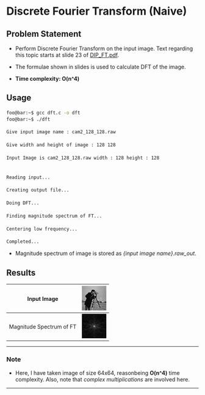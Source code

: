 # Discrete Fourier Transform (Naive)

## Problem Statement
- Perform Discrete Fourier Transform on the input image. Text regarding this topic starts at slide 23 of [DIP_FT.pdf](./DIP_FT.pdf).

- The formulae shown in slides is used to calculate DFT of the image.
- **Time complexity: O(n^4)**

## Usage
```bash
foo@bar:~$ gcc dft.c -o dft
foo@bar:~$ ./dft

Give input image name : cam2_128_128.raw

Give width and height of image : 128 128

Input Image is cam2_128_128.raw width : 128 height : 128 


Reading input...

Creating output file...

Doing DFT...

Finding magnitude spectrum of FT...

Centering low frequency...

Completed...
```
- Magnitude spectrum of image is stored as *{input image name}.raw_out*. 

## Results

| Input Image | ![](./cam1_64_64.jpg) |
|-|-|
| Magnitude Spectrum of FT | ![](./cam1_64_64.raw_out.jpg) |


---
### Note
* Here, I have taken image of size 64x64, reasonbeing **O(n^4)** time complexity. Also, note that *complex multiplications* are involved here.

---

